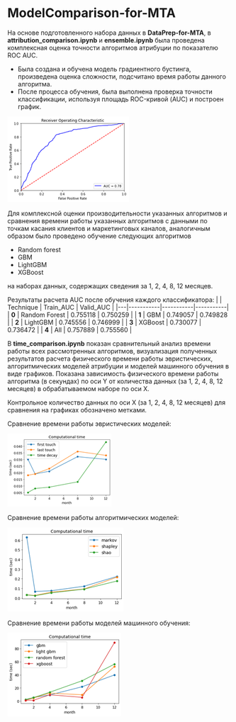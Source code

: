 # ModelComparison-for-MTA

На основе подготовленного набора данных в **DataPrep-for-MTA**, в **attribution_comparison.ipynb** и **ensemble.ipynb** была проведена комплексная оценка точности алгоритмов атрибуции по показателю ROC AUC.
- Была создана и обучена модель градиентного бустинга, произведена оценка сложности, подсчитано время работы данного алгоритма.
- После процесса обучения, была выполнена проверка точности классификации, используя площадь ROC-кривой (AUC) и построен график.

![ROC](sources/ROC.png)

Для комплексной оценки производительности указанных алгоритмов и сравнения времени работы указанных алгоритмов с данными по точкам касания клиентов и маркетинговых каналов, аналогичным образом было проведено обучение следующих алгоритмов 
- Random forest
- GBM
- LightGBM
- XGBoost 

на наборах данных, содержащих сведения за 1, 2, 4, 8, 12 месяцев.

Результаты расчета AUC после обучения каждого классификатора:
|   | Technique | Train_AUC | Valid_AUC |
|---|-----------|-----------|-----------|
| **0** | Random Forest | 0.755118 | 0.750259 |
| **1** | GBM | 0.749057 | 0.749828 |
| **2** | LightGBM | 0.745556 | 0.746999 |
| **3** | XGBoost | 0.730077 | 0.736472 |
| **4** | All | 0.757889 | 0.755560 |

В **time_comparison.ipynb** показан сравнительный анализ времени работы всех рассмотренных алгоритмов, визуализация полученных результатов расчета физического времени работы эвристических, алгоритмических моделей атрибуции и моделей машинного обучения в виде графиков. Показана зависимость физического времени работы алгоритма (в секундах) по оси Y от количества данных (за 1, 2, 4, 8, 12 месяцев) в обрабатываемом наборе по оси X. 

Контрольное количество данных по оси X (за 1, 2, 4, 8, 12 месяцев) для сравнения на графиках обозначено метками.

Сравнение времени работы эвристических моделей:

![time1](sources/time1.png)

Сравнение времени работы алгоритмических моделей:

![time2](sources/time2.png)

Сравнение времени работы моделей машинного обучения:

![time3](sources/time3.png)





